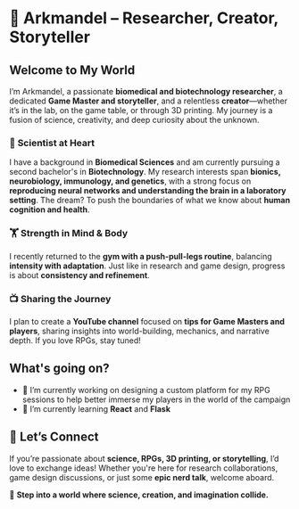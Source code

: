 # 🧠 Arkmandel – Researcher, Creator, Storyteller  

## Welcome to My World  

I’m Arkmandel, a passionate **biomedical and biotechnology researcher**, a dedicated **Game Master and storyteller**, and a relentless **creator**—whether it’s in the lab, on the game table, or through 3D printing. My journey is a fusion of science, creativity, and deep curiosity about the unknown.  

### 🔬 **Scientist at Heart**  
I have a background in **Biomedical Sciences** and am currently pursuing a second bachelor's in **Biotechnology**. My research interests span **bionics, neurobiology, immunology, and genetics**, with a strong focus on **reproducing neural networks and understanding the brain in a laboratory setting**. The dream? To push the boundaries of what we know about **human cognition and health**.   

### 🏋️ **Strength in Mind & Body**  
I recently returned to the **gym with a push-pull-legs routine**, balancing **intensity with adaptation**. Just like in research and game design, progress is about **consistency and refinement**.  

### 📺 **Sharing the Journey**  
I plan to create a **YouTube channel** focused on **tips for Game Masters and players**, sharing insights into world-building, mechanics, and narrative depth. If you love RPGs, stay tuned!  

## What's going on?
- 🔭 I’m currently working on designing a custom platform for my RPG sessions to help better immerse my players in the world of the campaign
- 🌱 I’m currently learning **React** and **Flask**

## 🌌 Let’s Connect  
If you’re passionate about **science, RPGs, 3D printing, or storytelling**, I’d love to exchange ideas! Whether you're here for research collaborations, game design discussions, or just some **epic nerd talk**, welcome aboard.  

🚀 **Step into a world where science, creation, and imagination collide.** 

<!--
**Esposito-Mr/Esposito-Mr** is a ✨ _special_ ✨ repository because its `README.md` (this file) appears on your GitHub profile.

Here are some ideas to get you started:

- 🔭 I’m currently working on ...
- 🌱 I’m currently learning ...
- 👯 I’m looking to collaborate on ...
- 🤔 I’m looking for help with ...
- 💬 Ask me about ...
- 📫 How to reach me: ...
- 😄 Pronouns: ...
- ⚡ Fun fact: ...
-->
